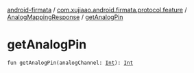 [android-firmata](../../index.md) / [com.xujiaao.android.firmata.protocol.feature](../index.md) / [AnalogMappingResponse](index.md) / [getAnalogPin](./get-analog-pin.md)

# getAnalogPin

`fun getAnalogPin(analogChannel: `[`Int`](https://kotlinlang.org/api/latest/jvm/stdlib/kotlin/-int/index.html)`): `[`Int`](https://kotlinlang.org/api/latest/jvm/stdlib/kotlin/-int/index.html)